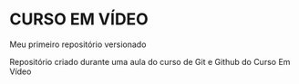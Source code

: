 # CURSO EM VÍDEO
 Meu primeiro repositório versionado 

 Repositório criado durante uma aula do curso de Git e Github do Curso Em Vídeo
